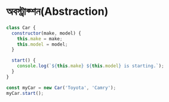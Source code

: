 # অবস্ট্রাক্শন(Abstraction)



```javascript
class Car {
  constructor(make, model) {
    this.make = make;
    this.model = model;
  }

  start() {
    console.log(`${this.make} ${this.model} is starting.`);
  }
}

const myCar = new Car('Toyota', 'Camry');
myCar.start();
```
